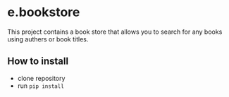 # e.bookstore

This project contains a book store that allows you to search for any books using authers or book titles.

## How to install
- clone repository
- run `pip install`
